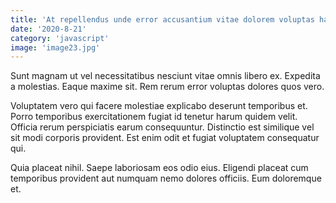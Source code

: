 ```yaml
---
title: 'At repellendus unde error accusantium vitae dolorem voluptas harum.'
date: '2020-8-21'
category: 'javascript'
image: 'image23.jpg'
---
```


Sunt magnam ut vel necessitatibus nesciunt vitae omnis libero ex. Expedita a molestias. Eaque maxime sit. Rem rerum error voluptas dolores quos vero.
 Voluptatem vero qui facere molestiae explicabo deserunt temporibus et. Porro temporibus exercitationem fugiat id tenetur harum quidem velit. Officia rerum perspiciatis earum consequuntur. Distinctio est similique vel sit modi corporis provident. Est enim odit et fugiat voluptatem consequatur qui.
 Quia placeat nihil. Saepe laboriosam eos odio eius. Eligendi placeat cum temporibus provident aut numquam nemo dolores officiis. Eum doloremque et.
